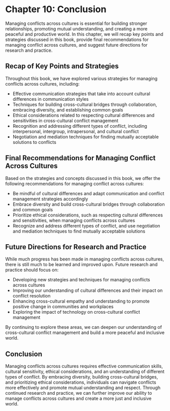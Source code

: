 Chapter 10: Conclusion
======================

Managing conflicts across cultures is essential for building stronger relationships, promoting mutual understanding, and creating a more peaceful and productive world. In this chapter, we will recap key points and strategies discussed in this book, provide final recommendations for managing conflict across cultures, and suggest future directions for research and practice.

Recap of Key Points and Strategies
----------------------------------

Throughout this book, we have explored various strategies for managing conflicts across cultures, including:

* Effective communication strategies that take into account cultural differences in communication styles
* Techniques for building cross-cultural bridges through collaboration, embracing diversity, and establishing common goals
* Ethical considerations related to respecting cultural differences and sensitivities in cross-cultural conflict management
* Recognition and addressing different types of conflict, including interpersonal, intergroup, intrapersonal, and cultural conflict
* Negotiation and mediation techniques for finding mutually acceptable solutions to conflicts

Final Recommendations for Managing Conflict Across Cultures
-----------------------------------------------------------

Based on the strategies and concepts discussed in this book, we offer the following recommendations for managing conflict across cultures:

* Be mindful of cultural differences and adapt communication and conflict management strategies accordingly
* Embrace diversity and build cross-cultural bridges through collaboration and common goals
* Prioritize ethical considerations, such as respecting cultural differences and sensitivities, when managing conflicts across cultures
* Recognize and address different types of conflict, and use negotiation and mediation techniques to find mutually acceptable solutions

Future Directions for Research and Practice
-------------------------------------------

While much progress has been made in managing conflicts across cultures, there is still much to be learned and improved upon. Future research and practice should focus on:

* Developing new strategies and techniques for managing conflicts across cultures
* Improving our understanding of cultural differences and their impact on conflict resolution
* Enhancing cross-cultural empathy and understanding to promote positive change in communities and workplaces
* Exploring the impact of technology on cross-cultural conflict management

By continuing to explore these areas, we can deepen our understanding of cross-cultural conflict management and build a more peaceful and inclusive world.

Conclusion
----------

Managing conflicts across cultures requires effective communication skills, cultural sensitivity, ethical considerations, and an understanding of different types of conflict. By embracing diversity, building cross-cultural bridges, and prioritizing ethical considerations, individuals can navigate conflicts more effectively and promote mutual understanding and respect. Through continued research and practice, we can further improve our ability to manage conflicts across cultures and create a more just and inclusive world.

